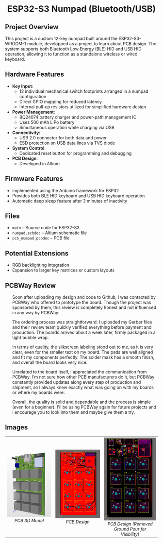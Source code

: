 <h1 align="center">ESP32-S3 Numpad (Bluetooth/USB)</h1>

<h2>Project Overview</h2>
<p>
This project is a custom 12-key numpad built around the ESP32-S3-WROOM-1 module, developped as a project to learn about PCB design. 
The system supports both Bluetooth Low Energy (BLE) HID and USB HID operation, allowing it to function as a standalone wireless or wired keyboard.
</p>

<h2>Hardware Features</h2>
<ul>
  <li><b>Key Input</b>:
    <ul>
      <li>12 individual mechanical switch footprints arranged in a numpad configuration</li>
      <li>Direct GPIO mapping for reduced latency</li>
      <li>Internal pull-up resistors utilized for simplified hardware design</li>
    </ul>
  </li>
  <li><b>Power Management</b>:
    <ul>
      <li>BQ24074 battery charger and power-path management IC</li>
      <li>Uses 500 mAh LiPo battery</li>
      <li>Simultaneous operation while charging via USB</li>
    </ul>
  </li>
  <li><b>Connectivity</b>:
    <ul>
      <li>USB 2.0 connector for both data and power</li>
      <li>ESD protection on USB data lines via TVS diode</li>
    </ul>
  </li>
  <li><b>System Control</b>:
    <ul>
      <li>Dedicated reset button for programming and debugging</li>
    </ul>
  </li>
  <li><b>PCB Design</b>:
    <ul>
      <li>Developed in Altium</li>
    </ul>
  </li>
</ul>

<h2>Firmware Features</h2>
<ul>
  <li>Implemented using the Arduino framework for ESP32</li>
  <li>Provides both BLE HID keyboard and USB HID keyboard operation</li>
  <li>Automatic deep sleep feature after 3 minutes of inactivity</li>
</ul>

<h2>Files</h2>
<ul>
  <li><code>main</code> – Source code for ESP32-S3</li>
  <li><code>numpad.schdoc</code> – Altium schematic file</li>
  <li><code>pcb_numpad.pcbdoc</code> – PCB file</li>
</ul>

<h2>Potential Extensions</h2>
<ul>
  <li>RGB backlighting integration</li>
  <li>Expansion to larger key matrices or custom layouts</li>
</ul>

<h2>PCBWay Review</h2>
<ul>
  Soon after uploading my design and code to Github, I was contacted by PCBWay who offered to prototype the board. Though the project was sponsored by them, this review is completely honest and not influenced in any way by PCBWay.

The ordering process was straightforward: I uploaded my Gerber files and their review team quickly verified everything before payment and production. The boards arrived about a week later, firmly packaged in a tight bubble wrap.

In terms of quality, the silkscreen labeling stood out to me, as it is very clear, even for the smaller text on my board. The pads are well aligned and fit my components perfectly. The solder mask has a smooth finish, and overall the board looks very nice.

Unrelated to the board itself, I appreciated the communication from PCBWay. I'm not sure how other PCB manufacturers do it, but PCBWay constantly provided updates along every step of production and shipment, so I always knew exactly what was going on with my boards or where my boards were.

Overall, the quality is solid and dependable and the process is simple (even for a beginner). I'll be using PCBWay again for future projects and I encourage you to look into them and maybe give them a try.
</ul>

<h2>Images</h2>
<table align="center">
  <tr>
    <td align="center">
      <img src="pcb3.png" alt="PCB 3D Model" width="300"/><br/>
      <i>PCB 3D Model</i>
    </td>
    <td align="center">
      <img src="pcb1.png" alt="PCB Design" width="300"/><br/>
      <i>PCB Design</i>
    </td>
    <td align="center">
      <img src="pcb2.png" alt="PCB Design (Removed Ground Pour for Visibility)" width="300"/><br/>
      <i>PCB Design (Removed Ground Pour for Visibility)</i>
    </td>
  </tr>
</table>
